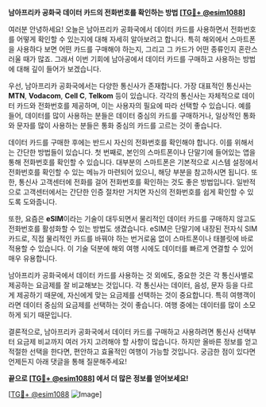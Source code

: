 **남아프리카 공화국 데이터 카드의 전화번호를 확인하는 방법 [[TG💪+ @esim1088](https://t.me/s/esim1088)]**

여러분 안녕하세요! 오늘은 남아프리카 공화국에서 데이터 카드를 사용하면서 전화번호를 어떻게 확인할 수 있는지에 대해 자세히 알아보려고 합니다. 특히 해외에서 스마트폰을 사용하다 보면 어떤 카드를 구매해야 하는지, 그리고 그 카드가 어떤 종류인지 혼란스러울 때가 많죠. 그래서 이번 기회에 남아공에서 데이터 카드를 구매하고 사용하는 방법에 대해 깊이 들어가 보겠습니다.

우선, 남아프리카 공화국에서는 다양한 통신사가 존재합니다. 가장 대표적인 통신사는 **MTN**, **Vodacom**, **Cell C**, **Telkom** 등이 있습니다. 각각의 통신사는 자체적으로 데이터 카드와 전화번호를 제공하며, 이는 사용자의 필요에 따라 선택할 수 있습니다. 예를 들어, 데이터를 많이 사용하는 분들은 데이터 중심의 카드를 구매하거나, 일상적인 통화와 문자를 많이 사용하는 분들은 통화 중심의 카드를 고르는 것이 좋습니다.

데이터 카드를 구매한 후에는 반드시 자신의 전화번호를 확인해야 합니다. 이를 위해서는 간단한 방법들이 있습니다. 첫 번째로, 본인의 스마트폰이나 단말기에 들어있는 앱을 통해 전화번호를 확인할 수 있습니다. 대부분의 스마트폰은 기본적으로 시스템 설정에서 전화번호를 확인할 수 있는 메뉴가 마련되어 있으니, 해당 부분을 참고하시면 됩니다. 또한, 통신사 고객센터에 전화를 걸어 전화번호를 확인하는 것도 좋은 방법입니다. 일반적으로 고객센터에서는 간단한 인증 절차만 거치면 자신의 전화번호를 쉽게 확인할 수 있도록 도와줍니다.

또한, 요즘은 **eSIM**이라는 기술이 대두되면서 물리적인 데이터 카드를 구매하지 않고도 전화번호를 활성화할 수 있는 방법도 생겼습니다. eSIM은 단말기에 내장된 전자식 SIM 카드로, 직접 물리적인 카드를 바꿔야 하는 번거로움 없이 스마트폰이나 태블릿에 바로 적용할 수 있습니다. 이 기술 덕분에 해외 여행 시에도 데이터를 빠르게 연결할 수 있어 매우 유용합니다.

남아프리카 공화국에서 데이터 카드를 사용하는 것 외에도, 중요한 것은 각 통신사별로 제공하는 요금제를 잘 비교해보는 것입니다. 각 통신사는 데이터, 음성, 문자 등을 다르게 제공하기 때문에, 자신에게 맞는 요금제를 선택하는 것이 중요합니다. 특히 여행객이라면 데이터 중심의 요금제를 선택하는 것이 좋습니다. 여행 중에는 데이터를 많이 소모하게 되기 때문입니다.

결론적으로, 남아프리카 공화국에서 데이터 카드를 구매하고 사용하려면 통신사 선택부터 요금제 비교까지 여러 가지 고려해야 할 사항이 많습니다. 하지만 올바른 정보를 얻고 적절한 선택을 한다면, 편안하고 효율적인 여행이 가능할 것입니다. 궁금한 점이 있다면 언제든지 아래 댓글을 통해 질문해주세요!

**끝으로 [[TG💪+ @esim1088](https://t.me/s/esim1088)] 에서 더 많은 정보를 얻어보세요!**

[[TG💪+ @esim1088](https://t.me/s/esim1088) ![Image](https://i.postimg.cc/Y0z9fWf4/image.png)]
